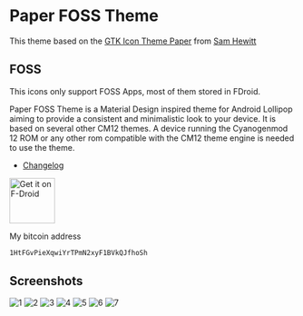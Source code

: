 # Paper FOSS Theme

This theme based on the [GTK Icon Theme Paper](https://github.com/snwh/paper-icon-theme) from [Sam Hewitt](https://samuelhewitt.com/)

## FOSS
This icons only support FOSS Apps, most of them stored in FDroid.

Paper FOSS Theme is a Material Design inspired theme for Android Lollipop aiming to provide a consistent and minimalistic look to your device. It is based on several other CM12 themes.
A device running the Cyanogenmod 12 ROM or any other rom compatible with the CM12 theme engine is needed to use the theme.

* [Changelog](https://github.com/beli3ver/Paper-FOSS-Theme/blob/master/CHANGELOG.md)

[<img src="https://f-droid.org/badge/get-it-on.png"
      alt="Get it on F-Droid"
      height="80">](https://f-droid.org/app/com.kn.paper_foss_theme)

My bitcoin address
```xml
1HtFGvPieXqwiYrTPmN2xyF1BVkQJfhoSh
```

## Screenshots

<img src="theme/src/main/assets/screens/1.png" alt="1">
<img src="theme/src/main/assets/screens/2.png" alt="2">
<img src="theme/src/main/assets/screens/3.png" alt="3">
<img src="theme/src/main/assets/screens/4.png" alt="4">
<img src="theme/src/main/assets/screens/5.png" alt="5">
<img src="theme/src/main/assets/screens/6.png" alt="6">
<img src="theme/src/main/assets/screens/7.png" alt="7">
